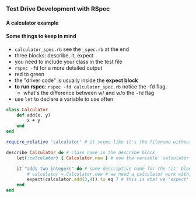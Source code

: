 ### Test Drive Development with RSpec
#### A calculator example

#### Some things to keep in mind
* `calculator_spec.rb` see the `_spec.rb` at the end
* three blocks: describe, it, expect
* you need to include your class in the test file
* `rspec -fd` for a more detailed output
* red to green
* the "driver code" is usually inside the **expect block**
* **to run rspec**: `rspec -fd calculator_spec.rb` notice the -fd flag.
    * what's the difference between w/ and w/o the `-fd` flag
* use `let` to declare a variable to use often

```ruby
class Calculator
    def add(x, y)
        x + y
    end    
end
```


```ruby
require_relative 'calculator' # it seems like it's the filename without the extension

describe Calculator do # class name in the describe block
    let(:calculator) { Calculator.new } # now the variable `calculator` is an instance of Calculator in it...

    it "adds two integers" do # some descriptive name for the 'it' block
        # calculator = Calculator.new # we need a calculator work with...so we don't need this anymore
        expect(calculator.add(3,4)).to eq 7 # this is what we 'expect' to happen
    end
end
```
